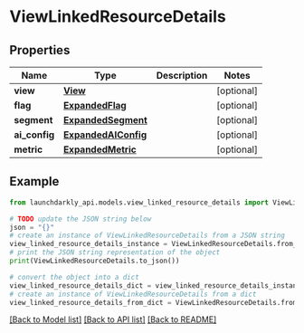 # ViewLinkedResourceDetails


## Properties

Name | Type | Description | Notes
------------ | ------------- | ------------- | -------------
**view** | [**View**](View.md) |  | [optional] 
**flag** | [**ExpandedFlag**](ExpandedFlag.md) |  | [optional] 
**segment** | [**ExpandedSegment**](ExpandedSegment.md) |  | [optional] 
**ai_config** | [**ExpandedAIConfig**](ExpandedAIConfig.md) |  | [optional] 
**metric** | [**ExpandedMetric**](ExpandedMetric.md) |  | [optional] 

## Example

```python
from launchdarkly_api.models.view_linked_resource_details import ViewLinkedResourceDetails

# TODO update the JSON string below
json = "{}"
# create an instance of ViewLinkedResourceDetails from a JSON string
view_linked_resource_details_instance = ViewLinkedResourceDetails.from_json(json)
# print the JSON string representation of the object
print(ViewLinkedResourceDetails.to_json())

# convert the object into a dict
view_linked_resource_details_dict = view_linked_resource_details_instance.to_dict()
# create an instance of ViewLinkedResourceDetails from a dict
view_linked_resource_details_from_dict = ViewLinkedResourceDetails.from_dict(view_linked_resource_details_dict)
```
[[Back to Model list]](../README.md#documentation-for-models) [[Back to API list]](../README.md#documentation-for-api-endpoints) [[Back to README]](../README.md)


